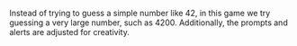 Instead of trying to guess a simple number like 42, in this game we try guessing a very large number, such as 4200. Additionally, the prompts and alerts are adjusted for creativity.

